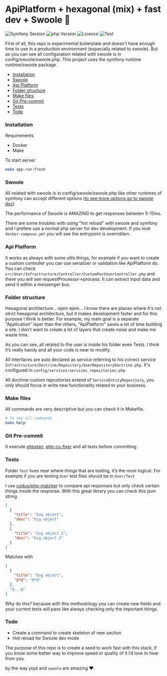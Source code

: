 # ApiPlatform + hexagonal (mix) + fast dev + Swoole 🚀

![Symfony Sersion](https://img.shields.io/badge/Symfony-6.1-purple.svg?style=flat-square&logo=symfony)
![php Version](https://img.shields.io/badge/php-8.1-blueviolet)
![Licence](https://img.shields.io/badge/Licence-MIT-brightgreen)
![Test](https://github.com/MGDSoft/boilerplate-apiplatform-swoole/workflows/CI/badge.svg?branch=master)


First of all, this repo is experimental boilerplate and doesn't have enough time to use in a production environment 
(especially related to swoole). But as you can see all configuration related with swoole is in config/swoole/swoole.php. 
This project uses the symfony runtime runtime/swoole package.


- [Installation](#installation)
- [Swoole](#swoole)
- [Api Platform](#api-platform)
- [Folder structure](#folder-structure)
- [Make files](#make-files)
- [Git Pre-commit](#git-pre-commit)
- [Tests](#tests)
- [Todo](#todo)

### Installation 

Requirements
 - Docker
 - Make

To start server

```sh
make app-run-fresh
```

### Swoole

All related with swoole is in config/swoole/swoole.php like other runtimes of symfony can accept different options
([to see more options go to swoole doc](https://openswoole.com/docs/modules/swoole-server/configuration))

The performance of Swoole is AMAZING to get responses between 5-15ms.

There are some troubles with using "hot reload" with swoole and symfony and I prefere use a normal php server for dev development.
If you look `docker-compose.yml` you will see the entrypoint is overridden.

### Api Platform

It works as always with some utils things, for example if you want to create a custom controller you can use 
serializer or validation like ApiPlatform do. You can check `src/User/Infrastructure/Controller/CustomPostUserController.php` and there
you will see requestProcessor->process. It can extract input data and send it within a messenger bus.

### Folder structure

Hexagonal architecture... ejem ejem... I know there are places where it's not strict hexagonal architecture, but it makes development faster and for this purpose 
I think is better. For example, my main goal is a separate "Application" layer than the others, "ApiPlatform" saves a 
lot of time building a site. I don't want to create a lot of layers that create noise and make me waste time.

As you can see, all related to the user is inside his folder even Tests. I think it’s really handy and all your code is 
near to modify.

All Interfaces are auto declared as service referring to his correct service 
`Infrastructure/Doctrine/Repository/UserRepositoryDoctrine.php`. It's configured in `config/services/services_repositories.php`

All doctrine custom repositories extend of `ServiceEntityRepository`, you only should focus in write new functionality related to your business.

### Make files

All commands are very descriptive but you can check it in Makefile.

```sh
# To see all commands 
make help
```

### Git Pre-commit

It execute [phpstan](https://phpstan.org), [php-cs-fixer](https://cs.symfony.com) and all tests before committing.

### Tests

Folder `Test` lives near where things that are testing, it’s the most logical. For example if you are testing `User` 
test files should be in `User/Test`


I use [coduo/php-matcher](https://github.com/coduo/php-matcher) to compare api responses but only check certain things inside the response. With this great library you can check this json string

```json
[
  {
    "title": "big object",
    "desc": "big object"
  },
  {
    "title": "big object 2",
    "desc": "big object 2"
  }
]
``` 

Matches with

```json
[
  {
    "title": "big object",
    "@*@": "@*@"
  },
  "@...@"
]
```

Why do this? because with this methodology you can create new fields and your current tests will pass like always checking
only the important things.

### Todo
 
- Create a command to create skeleton of new section
- Hot reload for Swoole dev mode 

The purpose of this repo is to create a seed to work fast with this stack, if you know some better way to improve speed 
or quality of it I’d love to hear from you.

by the way `php8` and `swoole` are amazing ❤️. 
